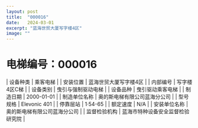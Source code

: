 ```yaml
---
layout: post
title:  "000016"
date:   2024-03-01
excerpt: "蓝海世贸大厦写字楼4区"
image: ""
---
```


# 电梯编号：000016

| 设备种类     | 乘客电梯                             |
| 安装位置     | 蓝海世贸大厦写字楼4区                 |
| 内部编号     | 写字楼4区C梯                 |
| 设备类别     | 曳引与强制驱动电梯               |
| 设备品种     | 曳引驱动乘客电梯                 |
| 制造日期     | 2000-01-01                 |
| 制造单位名称 | 奥的斯电梯有限公司蓝海分公司             |
| 型号规格     | Elevonic 401                           |
| 停靠层站     | 1·54-65                           |
| 额定速度     | N/A                           |
| 安装单位名称 | 奥的斯电梯有限公司蓝海分公司 |
| 监督检验机构 | 蓝海市特种设备安全监督检验研究院 |

